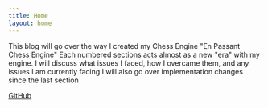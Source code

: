 ```yaml
---
title: Home
layout: home
---
```


This blog will go over the way I created my Chess Engine "En Passant Chess Engine"
Each numbered sections acts almost as a new "era" with my engine. 
I will discuss what issues I faced, how I overcame them, and any issues I am currently facing
I will also go over implementation changes since the last section

[GitHub](https://github.com/BoundlessFate/EnPassantChessEngine)